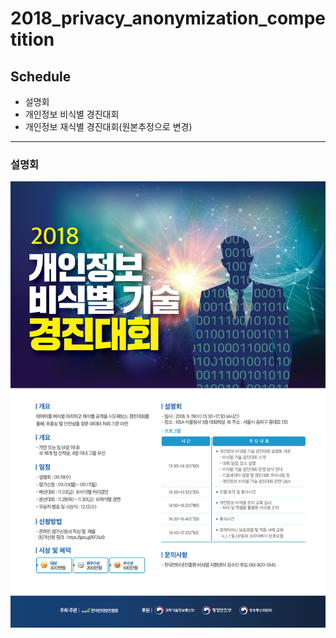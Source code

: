 # 2018_privacy_anonymization_competition

## Schedule
 - 설명회
 - 개인정보 비식별 경진대회
 - 개인정보 재식별 경진대회(원본추정으로 변경)
 
---- 
### 설명회
![비식별 경진대회 설명회](https://github.com/zel0rd/2018_privacy_anonymization_competition/blob/master/2018개인정보비식별경진대회_설명회.jpg)
